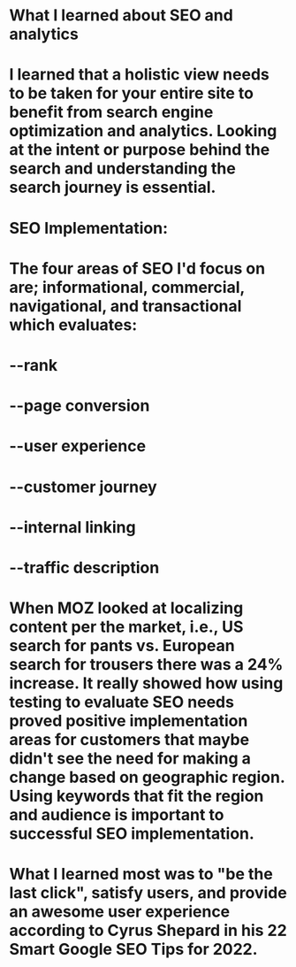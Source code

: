 # What I learned about SEO and analytics

# I learned that a holistic view needs to be taken for your entire site to benefit from search engine optimization and analytics. Looking at the intent or purpose behind the search and understanding the search journey is essential. 

# SEO Implementation: 
# The four areas of SEO I'd focus on are; informational, commercial, navigational, and transactional which evaluates:
  # --rank
  # --page conversion
  # --user experience
  # --customer journey
  # --internal linking
  # --traffic description

 # When MOZ looked at localizing content per the market, i.e., US search for pants vs. European search for trousers there was a 24% increase. It really showed how using testing to evaluate SEO needs proved positive implementation areas for customers that maybe didn't see the need for making a change based on geographic region. Using keywords that fit the region and audience is important to successful SEO implementation.

 # What I learned most was to "be the last click", satisfy users, and provide an awesome user experience according to Cyrus Shepard in his 22 Smart Google SEO Tips for 2022.
